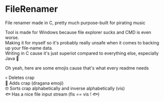 # FileRenamer
File renamer made in C, pretty much purpose-built for pirating music 

Tool is made for Windows because file explorer sucks and CMD is even worse.\
Making it for myself so it's probably really unsafe when it comes to backing up your file-name data.\
Writing in C cause it's just superiot compared to everything else, especially Java 🤮

Oh yeah, here are some emojis cause that's what every readme needs 

💀 Deletes crap\
🤪 Adds crap (dragana emoji)\
🤓 Sorts crap alphabetically and inverse alphabetically (vis)\
🐟 Has a nice file input stream (fis == vis ! 🐟)
